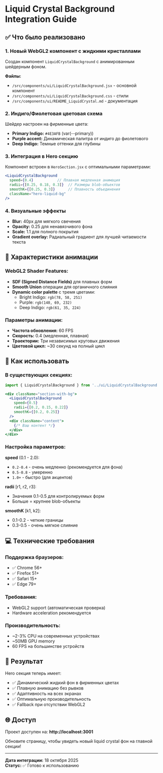 # Liquid Crystal Background Integration Guide

## ✅ Что было реализовано

### 1. **Новый WebGL2 компонент с жидкими кристаллами**

Создан компонент `LiquidCrystalBackground` с анимированным шейдерным фоном.

**Файлы:**
- `/src/components/ui/LiquidCrystalBackground.jsx` - основной компонент
- `/src/components/ui/LiquidCrystalBackground.css` - стили
- `/src/components/ui/README_LiquidCrystal.md` - документация

### 2. **Индиго/Фиолетовая цветовая схема**

Шейдер настроен на фирменные цвета:
- **Primary Indigo:** `#4E3AFB` (var(--primary))
- **Purple accent:** Динамическая палитра от индиго до фиолетового
- **Deep Indigo:** Темные оттенки для глубины

### 3. **Интеграция в Hero секцию**

Компонент встроен в `HeroSection.jsx` с оптимальными параметрами:

```jsx
<LiquidCrystalBackground
  speed={0.4}           // Плавная медленная анимация
  radii={[0.25, 0.18, 0.3]}  // Размеры blob-объектов
  smoothK={[0.25, 0.3]}      // Плавность объединения
  className="hero-liquid-bg"
/>
```

### 4. **Визуальные эффекты**

- **Blur:** 40px для мягкого свечения
- **Opacity:** 0.25 для ненавязчивого фона
- **Scale:** 1.1 для полного покрытия
- **Gradient overlay:** Радиальный градиент для лучшей читаемости текста

## 🎨 Характеристики анимации

### WebGL2 Shader Features:
- **SDF (Signed Distance Fields)** для плавных форм
- **Smooth Union** операции для органичного слияния
- **Dynamic color palette** с тремя цветами:
  - Bright Indigo: `rgb(78, 58, 251)`
  - Purple: `rgb(140, 69, 232)`
  - Deep Indigo: `rgb(61, 35, 224)`

### Параметры анимации:
- **Частота обновления:** 60 FPS
- **Скорость:** 0.4 (медленная, плавная)
- **Траектории:** Три независимых круговых движения
- **Цветовой цикл:** ~30 секунд на полный цикл

## 🚀 Как использовать

### В существующих секциях:

```jsx
import { LiquidCrystalBackground } from '../ui/LiquidCrystalBackground';

<div className="section-with-bg">
  <LiquidCrystalBackground
    speed={0.5}
    radii={[0.2, 0.15, 0.22]}
    smoothK={[0.2, 0.25]}
  />
  <div className="content">
    {/* Ваш контент */}
  </div>
</div>
```

### Настройка параметров:

**speed** (0.1 - 2.0):
- `0.2-0.4` - очень медленно (рекомендуется для фона)
- `0.5-0.8` - умеренно
- `1.0+` - быстро (для акцентов)

**radii** [r1, r2, r3]:
- Значения 0.1-0.5 для контролируемых форм
- Больше = крупнее blob-объекты

**smoothK** [k1, k2]:
- 0.1-0.2 - четкие границы
- 0.3-0.5 - очень мягкое слияние

## 💻 Технические требования

### Поддержка браузеров:
- ✅ Chrome 56+
- ✅ Firefox 51+
- ✅ Safari 15+
- ✅ Edge 79+

### Требования:
- WebGL2 support (автоматическая проверка)
- Hardware acceleration рекомендуется

### Производительность:
- ~2-3% CPU на современных устройствах
- ~50MB GPU memory
- 60 FPS на большинстве устройств

## 🎯 Результат

Hero секция теперь имеет:
- ✅ Динамический жидкий фон в фирменных цветах
- ✅ Плавную анимацию без рывков
- ✅ Адаптивность на всех экранах
- ✅ Оптимальную производительность
- ✅ Fallback при отсутствии WebGL2

## 🌐 Доступ

Проект доступен на: **http://localhost:3001**

Обновите страницу, чтобы увидеть новый liquid crystal фон на главной секции!

---

**Дата интеграции:** 18 октября 2025  
**Статус:** ✅ Готово к использованию

